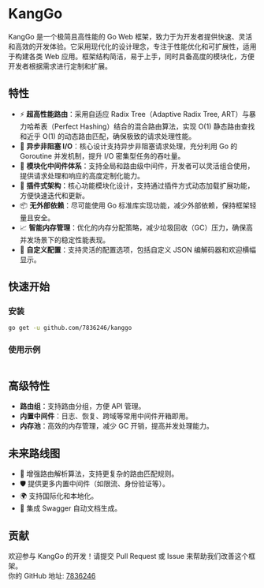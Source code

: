# KangGo

KangGo 是一个极简且高性能的 Go Web 框架，致力于为开发者提供快速、灵活和高效的开发体验。它采用现代化的设计理念，专注于性能优化和可扩展性，适用于构建各类 Web 应用。框架结构简洁，易于上手，同时具备高度的模块化，方便开发者根据需求进行定制和扩展。

## 特性

- ⚡️ **超高性能路由**：采用自适应 Radix Tree（Adaptive Radix Tree, ART）与暴力哈希表（Perfect Hashing）结合的混合路由算法，实现 O(1) 静态路由查找和近乎 O(1) 的动态路由匹配，确保极致的请求处理性能。
- 🔄 **异步非阻塞 I/O**：核心设计支持异步非阻塞请求处理，充分利用 Go 的 Goroutine 并发机制，提升 I/O 密集型任务的吞吐量。
- 🔌 **模块化中间件体系**：支持全局和路由级中间件，开发者可以灵活组合使用，提供请求处理和响应的高度定制化能力。
- 🧩 **插件式架构**：核心功能模块化设计，支持通过插件方式动态加载扩展功能，方便快速迭代和更新。
- 📦 **无外部依赖**：尽可能使用 Go 标准库实现功能，减少外部依赖，保持框架轻量且安全。
- 📈 **智能内存管理**：优化的内存分配策略，减少垃圾回收（GC）压力，确保高并发场景下的稳定性能表现。
- 🔧 **自定义配置**：支持灵活的配置选项，包括自定义 JSON 编解码器和欢迎横幅显示。

## 快速开始

### 安装

```bash
go get -u github.com/7836246/kanggo
```

### 使用示例

```go

```

## 高级特性

- **路由组**：支持路由分组，方便 API 管理。
- **内置中间件**：日志、恢复、跨域等常用中间件开箱即用。
- **内存池**：高效的内存管理，减少 GC 开销，提高并发处理能力。

## 未来路线图

- 🔧 增强路由解析算法，支持更复杂的路由匹配规则。
- 🛡️ 提供更多内置中间件（如限流、身份验证等）。
- 🌍 支持国际化和本地化。
- 📜 集成 Swagger 自动文档生成。

## 贡献

欢迎参与 KangGo 的开发！请提交 Pull Request 或 Issue 来帮助我们改善这个框架。  
你的 GitHub 地址: [7836246](https://github.com/7836246)